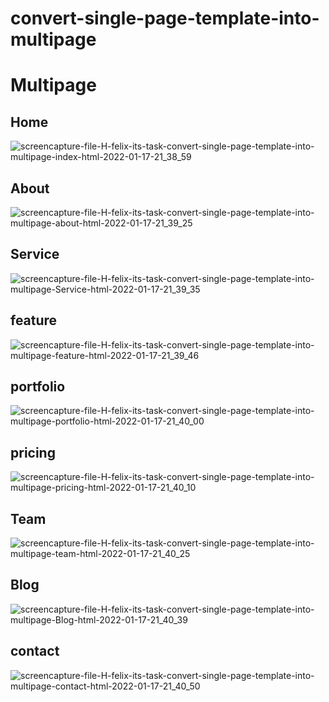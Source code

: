 # convert-single-page-template-into-multipage
<h1>Multipage</h1>

<h2>Home</h2>

![screencapture-file-H-felix-its-task-convert-single-page-template-into-multipage-index-html-2022-01-17-21_38_59](https://user-images.githubusercontent.com/58651025/149807850-f2a795ef-9659-47bb-8c4a-bcffff361e27.png)

<h2>About</h2>

![screencapture-file-H-felix-its-task-convert-single-page-template-into-multipage-about-html-2022-01-17-21_39_25](https://user-images.githubusercontent.com/58651025/149807872-60cee497-8a80-4f55-a460-902961efe29e.png)

<h2>Service</h2>

![screencapture-file-H-felix-its-task-convert-single-page-template-into-multipage-Service-html-2022-01-17-21_39_35](https://user-images.githubusercontent.com/58651025/149807895-de67eefe-091d-46b5-9ae5-a46aef822676.png)

<h2>feature</h2>

![screencapture-file-H-felix-its-task-convert-single-page-template-into-multipage-feature-html-2022-01-17-21_39_46](https://user-images.githubusercontent.com/58651025/149807904-c3fd9a7a-f337-429a-ae17-13a3e84a0957.png)


<h2>portfolio</h2>

![screencapture-file-H-felix-its-task-convert-single-page-template-into-multipage-portfolio-html-2022-01-17-21_40_00](https://user-images.githubusercontent.com/58651025/149807930-d68200ed-8f7e-44b7-bf9d-cffffdc0cad2.png)

<h2>pricing</h2>

![screencapture-file-H-felix-its-task-convert-single-page-template-into-multipage-pricing-html-2022-01-17-21_40_10](https://user-images.githubusercontent.com/58651025/149807947-1f19ab1f-a7a2-4cfa-a2d4-4aada6785edd.png)

<h2>Team</h2>

![screencapture-file-H-felix-its-task-convert-single-page-template-into-multipage-team-html-2022-01-17-21_40_25](https://user-images.githubusercontent.com/58651025/149807972-10f855f6-82d7-48a8-9118-86848b913f7f.png)


<h2>Blog</h2>

![screencapture-file-H-felix-its-task-convert-single-page-template-into-multipage-Blog-html-2022-01-17-21_40_39](https://user-images.githubusercontent.com/58651025/149807988-4c4dc101-14ba-42dc-8bc2-c268ec6cf420.png)



<h2>contact</h2>

![screencapture-file-H-felix-its-task-convert-single-page-template-into-multipage-contact-html-2022-01-17-21_40_50](https://user-images.githubusercontent.com/58651025/149808047-81cb3f66-8074-4c5a-9a15-0a7251d98c1e.png)



